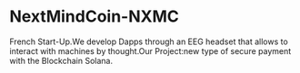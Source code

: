 # NextMindCoin-NXMC
French Start-Up.We develop Dapps through an EEG headset that allows to interact with machines by thought.Our Project:new type of secure payment with the Blockchain Solana.

